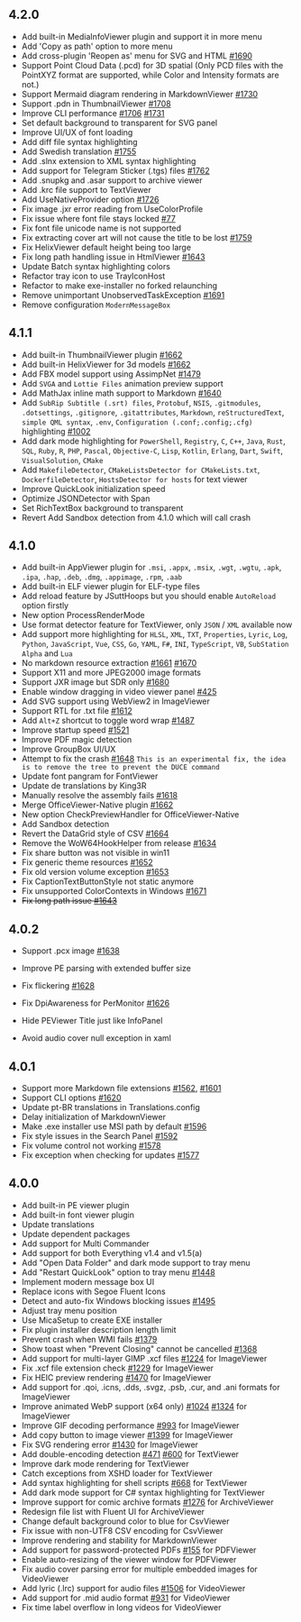 ## 4.2.0

- Add built-in MediaInfoViewer plugin and support it in more menu
- Add 'Copy as path' option to more menu
- Add cross-plugin 'Reopen as' menu for SVG and HTML [#1690](https://github.com/QL-Win/QuickLook/issues/1690)
- Support Point Cloud Data (.pcd) for 3D spatial (Only PCD files with the PointXYZ format are supported, while Color and Intensity formats are not.)
- Support Mermaid diagram rendering in MarkdownViewer [#1730](https://github.com/QL-Win/QuickLook/issues/1730)
- Support .pdn in ThumbnailViewer [#1708](https://github.com/QL-Win/QuickLook/issues/1708)
- Improve CLI performance [#1706](https://github.com/QL-Win/QuickLook/issues/1706) [#1731](https://github.com/QL-Win/QuickLook/issues/1731)
- Set default background to transparent for SVG panel
- Improve UI/UX of font loading
- Add diff file syntax highlighting
- Add Swedish translation [#1755](https://github.com/QL-Win/QuickLook/issues/1755)
- Add .slnx extension to XML syntax highlighting
- Add support for Telegram Sticker (.tgs) files [#1762](https://github.com/QL-Win/QuickLook/issues/1762)
- Add .snupkg and .asar support to archive viewer
- Add .krc file support to TextViewer
- Add UseNativeProvider option [#1726](https://github.com/QL-Win/QuickLook/issues/1726)
- Fix image .jxr error reading from UseColorProfile
- Fix issue where font file stays locked [#77](https://github.com/QL-Win/QuickLook/issues/77)
- Fix font file unicode name is not supported
- Fix extracting cover art will not cause the title to be lost [#1759](https://github.com/QL-Win/QuickLook/issues/1759)
- Fix HelixViewer default height being too large
- Fix long path handling issue in HtmlViewer [#1643](https://github.com/QL-Win/QuickLook/issues/1643)
- Update Batch syntax highlighting colors
- Refactor tray icon to use TrayIconHost
- Refactor to make exe-installer no forked relaunching
- Remove unimportant UnobservedTaskException [#1691](https://github.com/QL-Win/QuickLook/issues/1691)
- Remove configuration `ModernMessageBox`

## 4.1.1

- Add built-in ThumbnailViewer plugin [#1662](https://github.com/QL-Win/QuickLook/issues/1662)
- Add built-in HelixViewer for 3d models [#1662](https://github.com/QL-Win/QuickLook/issues/1662)
- Add FBX model support using AssimpNet [#1479](https://github.com/QL-Win/QuickLook/issues/1479)
- Add `SVGA` and `Lottie Files` animation preview support
- Add MathJax inline math support to Markdown [#1640](https://github.com/QL-Win/QuickLook/issues/1640)
- Add `SubRip Subtitle (.srt) files`, `Protobuf`, `NSIS`, `.gitmodules`, `.dotsettings`, `.gitignore`, `.gitattributes`, `Markdown`, `reStructuredText`, `simple QML syntax`, `.env`, `Configuration (.conf;.config;.cfg)` highlighting [#1002](https://github.com/QL-Win/QuickLook/issues/1002)
- Add dark mode highlighting for `PowerShell`, `Registry`, `C`, `C++`, `Java`, `Rust`, `SQL`, `Ruby`, `R`, `PHP`, `Pascal`, `Objective-C`, `Lisp`, `Kotlin`, `Erlang`, `Dart`, `Swift`, `VisualSolution`, `CMake`
- Add `MakefileDetector`, `CMakeListsDetector for CMakeLists.txt`, `DockerfileDetector`, `HostsDetector for hosts` for text viewer
- Improve QuickLook initialization speed
- Optimize JSONDetector with Span
- Set RichTextBox background to transparent
- Revert Add Sandbox detection from 4.1.0 which will call crash

## 4.1.0

- Add built-in AppViewer plugin for `.msi`, `.appx`, `.msix`, `.wgt`, `.wgtu`, `.apk`, `.ipa`, `.hap`, `.deb`, `.dmg`, `.appimage`, `.rpm`, `.aab`
- Add built-in ELF viewer plugin for ELF-type files
- Add reload feature by JSuttHoops but you should enable `AutoReload` option firstly
- New option ProcessRenderMode
- Use format detector feature for TextViewer, only `JSON` / `XML` available now
- Add support more highlighting for `HLSL`, `XML`, `TXT`, `Properties`, `Lyric`, `Log`, `Python`, `JavaScript`, `Vue`, `CSS`, `Go`, `YAML`, `F#`, `INI`, `TypeScript`, `VB`, `SubStation Alpha` and `Lua`
- No markdown resource extraction [#1661](https://github.com/QL-Win/QuickLook/issues/1661) [#1670](https://github.com/QL-Win/QuickLook/issues/1670)
- Support X11 and more JPEG2000 image formats
- Support JXR image but SDR only [#1680](https://github.com/QL-Win/QuickLook/issues/1680)
- Enable window dragging in video viewer panel [#425](https://github.com/QL-Win/QuickLook/issues/425)
- Add SVG support using WebView2 in ImageViewer
- Support RTL for .txt file [#1612](https://github.com/QL-Win/QuickLook/issues/1612)
- Add `Alt+Z` shortcut to toggle word wrap [#1487](https://github.com/QL-Win/QuickLook/issues/1487)
- Improve startup speed [#1521](https://github.com/QL-Win/QuickLook/issues/1521)
- Improve PDF magic detection
- Improve GroupBox UI/UX
- Attempt to fix the crash [#1648](https://github.com/QL-Win/QuickLook/issues/1648) `This is an experimental fix, the idea is to remove the tree to prevent the DUCE command`
- Update font pangram for FontViewer
- Update de translations by King3R
- Manually resolve the assembly fails [#1618](https://github.com/QL-Win/QuickLook/issues/1618)
- Merge OfficeViewer-Native plugin [#1662](https://github.com/QL-Win/QuickLook/issues/1662)
- New option CheckPreviewHandler for OfficeViewer-Native
- Add Sandbox detection
- Revert the DataGrid style of CSV [#1664](https://github.com/QL-Win/QuickLook/issues/1664)
- Remove the WoW64HookHelper from release [#1634](https://github.com/QL-Win/QuickLook/issues/1634)
- Fix share button was not visible in win11
- Fix generic theme resources [#1652](https://github.com/QL-Win/QuickLook/issues/1652)
- Fix old version volume exception [#1653](https://github.com/QL-Win/QuickLook/issues/1653)
- Fix CaptionTextButtonStyle not static anymore
- Fix unsupported ColorContexts in Windows [#1671](https://github.com/QL-Win/QuickLook/issues/1671)
- ~~Fix long path issue [#1643](https://github.com/QL-Win/QuickLook/issues/1643)~~

## 4.0.2

- Support .pcx image [#1638](https://github.com/QL-Win/QuickLook/issues/1638)
- Improve PE parsing with extended buffer size
- Fix flickering [#1628](https://github.com/QL-Win/QuickLook/issues/1628)
- Fix DpiAwareness for PerMonitor [#1626](https://github.com/QL-Win/QuickLook/issues/1626)

- Hide PEViewer Title just like InfoPanel
- Avoid audio cover null exception in xaml

## 4.0.1

- Support more Markdown file extensions [#1562](https://github.com/QL-Win/QuickLook/issues/1562), [#1601](https://github.com/QL-Win/QuickLook/issues/1601)
- Support CLI options [#1620](https://github.com/QL-Win/QuickLook/issues/1620)
- Update pt-BR translations in Translations.config
- Delay initialization of MarkdownViewer
- Make .exe installer use MSI path by default [#1596](https://github.com/QL-Win/QuickLook/issues/1596)
- Fix style issues in the Search Panel [#1592](https://github.com/QL-Win/QuickLook/issues/1592)
- Fix volume control not working [#1578](https://github.com/QL-Win/QuickLook/issues/1578)
- Fix exception when checking for updates [#1577](https://github.com/QL-Win/QuickLook/issues/1577)

## 4.0.0

- Add built-in PE viewer plugin
- Add built-in font viewer plugin
- Update translations
- Update dependent packages
- Add support for Multi Commander
- Add support for both Everything v1.4 and v1.5(a)
- Add "Open Data Folder" and dark mode support to tray menu
- Add "Restart QuickLook" option to tray menu [#1448](https://github.com/QL-Win/QuickLook/issues/1448)
- Implement modern message box UI
- Replace icons with Segoe Fluent Icons
- Detect and auto-fix Windows blocking issues [#1495](https://github.com/QL-Win/QuickLook/issues/1495)
- Adjust tray menu position
- Use MicaSetup to create EXE installer
- Fix plugin installer description length limit
- Prevent crash when WMI fails [#1379](https://github.com/QL-Win/QuickLook/issues/1379)
- Show toast when "Prevent Closing" cannot be cancelled [#1368](https://github.com/QL-Win/QuickLook/issues/1368)
- Add support for multi-layer GIMP .xcf files [#1224](https://github.com/QL-Win/QuickLook/issues/1224) for ImageViewer
- Fix .xcf file extension check [#1229](https://github.com/QL-Win/QuickLook/issues/1229) for ImageViewer
- Fix HEIC preview rendering [#1470](https://github.com/QL-Win/QuickLook/issues/1470) for ImageViewer
- Add support for .qoi, .icns, .dds, .svgz, .psb, .cur, and .ani formats for ImageViewer
- Improve animated WebP support (x64 only) [#1024](https://github.com/QL-Win/QuickLook/issues/1024) [#1324](https://github.com/QL-Win/QuickLook/issues/1324) for ImageViewer
- Improve GIF decoding performance [#993](https://github.com/QL-Win/QuickLook/issues/993) for ImageViewer
- Add copy button to image viewer [#1399](https://github.com/QL-Win/QuickLook/issues/1399) for ImageViewer
- Fix SVG rendering error [#1430](https://github.com/QL-Win/QuickLook/issues/1430) for ImageViewer
- Add double-encoding detection [#471](https://github.com/QL-Win/QuickLook/issues/471) [#600](https://github.com/QL-Win/QuickLook/issues/600) for TextViewer
- Improve dark mode rendering for TextViewer
- Catch exceptions from XSHD loader for TextViewer
- Add syntax highlighting for shell scripts [#668](https://github.com/QL-Win/QuickLook/issues/668) for TextViewer
- Add dark mode support for C# syntax highlighting for TextViewer
- Improve support for comic archive formats [#1276](https://github.com/QL-Win/QuickLook/issues/1276) for ArchiveViewer
- Redesign file list with Fluent UI for ArchiveViewer
- Change default background color to blue for CsvViewer
- Fix issue with non-UTF8 CSV encoding for CsvViewer
- Improve rendering and stability for MarkdownViewer
- Add support for password-protected PDFs [#155](https://github.com/QL-Win/QuickLook/issues/155) for PDFViewer
- Enable auto-resizing of the viewer window for PDFViewer
- Fix audio cover parsing error for multiple embedded images for VideoViewer
- Add lyric (.lrc) support for audio files [#1506](https://github.com/QL-Win/QuickLook/issues/1506) for VideoViewer
- Add support for .mid audio format [#931](https://github.com/QL-Win/QuickLook/issues/931) for VideoViewer
- Fix time label overflow in long videos for VideoViewer
